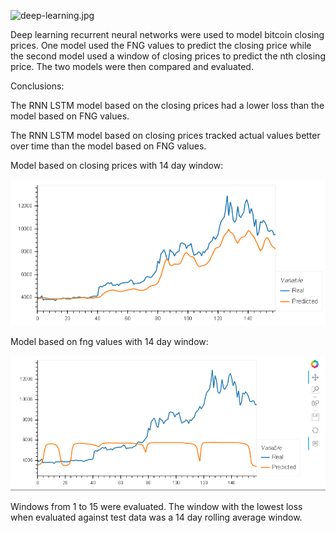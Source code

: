 
![deep-learning.jpg](Images2/deep-learning.jpg)


Deep learning recurrent neural networks were used to model bitcoin closing prices. One model used the FNG values to predict the closing price while the second model used a window of closing prices to predict the nth closing price. The two models were then compared and evaluated.

Conclusions:


The RNN LSTM model based on the closing prices had a lower loss than the model based on FNG values.

The RNN LSTM model based on closing prices tracked actual values better over time than the model based on FNG values.

Model based on closing prices with 14 day window:

![closing.png](Images2/closing.png)


Model based on fng values with 14 day window:

![fng.png](Images2/fng.png)




Windows from 1 to 15 were evaluated. The window with the lowest loss when evaluated against test data was a 14 day rolling average window. 